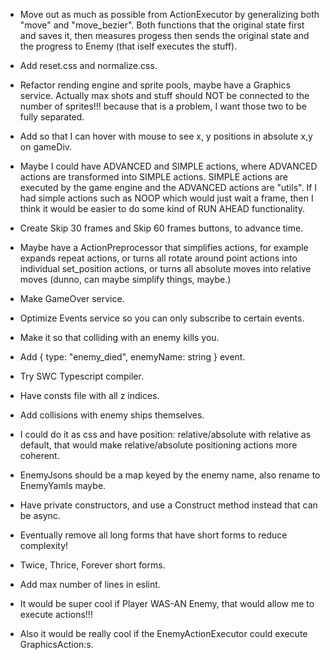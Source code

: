* Move out as much as possible from ActionExecutor by generalizing both "move" and "move_bezier".
Both functions that the original state first and saves it, then measures progess then sends the
original state and the progress to Enemy (that iself executes the stuff).

* Add reset.css and normalize.css.

* Refactor rending engine and sprite pools, maybe have a Graphics service.
Actually max shots and stuff should NOT be connected to the number of sprites!!! because that is a
problem, I want those two to be fully separated.

* Add so that I can hover with mouse to see x, y positions in absolute x,y on gameDiv.

* Maybe I could have ADVANCED and SIMPLE actions, where ADVANCED actions are transformed into
SIMPLE actions. SIMPLE actions are executed by the game engine and the ADVANCED actions are "utils".
If I had simple actions such as NOOP which would just wait a frame, then I think it would be
easier to do some kind of RUN AHEAD functionality.

* Create Skip 30 frames and Skip 60 frames buttons, to advance time.

* Maybe have a ActionPreprocessor that simplifies actions, for example expands repeat actions, or
turns all rotate around point actions into individual set_position actions, or turns all absolute
moves into relative moves (dunno, can maybe simplify things, maybe.)

* Make GameOver service.

* Optimize Events service so you can only subscribe to certain events.

* Make it so that colliding with an enemy kills you.

* Add { type: "enemy_died", enemyName: string } event.

* Try SWC Typescript compiler.

* Have consts file with all z indices.

* Add collisions with enemy ships themselves.

* I could do it as css and have position: relative/absolute with relative as default,
that would make relative/absolute positioning actions more coherent.

* EnemyJsons should be a map keyed by the enemy name, also rename to EnemyYamls maybe.

* Have private constructors, and use a Construct method instead that can be async.

* Eventually remove all long forms that have short forms to reduce complexity!

* Twice, Thrice, Forever short forms.

* Add max number of lines in eslint.

* It would be super cool if Player WAS-AN Enemy,
  that would allow me to execute actions!!!

* Also it would be really cool if the EnemyActionExecutor could execute GraphicsAction:s.